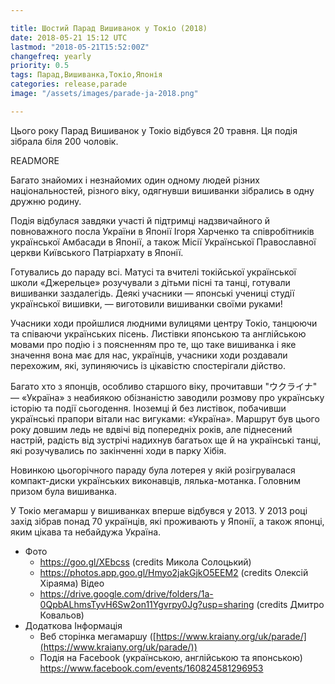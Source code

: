 ```yaml
---

title: Шостий Парад Вишиванок у Токіо (2018)
date: 2018-05-21 15:12 UTC
lastmod: "2018-05-21T15:52:00Z"
changefreq: yearly
priority: 0.5
tags: Парад,Вишиванка,Токіо,Японія
categories: release,parade
image: "/assets/images/parade-ja-2018.png"

---
```


Цього року Парад Вишиванок у Токіо відбувся 20 травня. Ця подія зібрала біля 200 чоловік.

READMORE

Багато знайомих і незнайомих один одному людей різних національностей, різного віку, одягнувши вишиванки зібрались в одну дружню родину.

Подія відбулася завдяки участі й підтримці надзвичайного й повноважного посла України в Японії Ігоря Харченко та співробітників української Амбасади в Японії, а також Місії Української Православної церкви Київського Патріархату в Японії.

Готувались до параду всі. Матусі та вчителі токійської української школи «Джерельце» розучували з дітьми пісні та танці, готували вишиванки заздалегідь. Деякі учасники — японські учениці студії української вишивки, — виготовили вишиванки своїми руками!

Учасники ходи пройшлися людними вулицями центру Токіо, танцюючи та співаючи українських пісень. Листівки японською та англійською мовами про подію і з поясненням про те, що таке вишиванка і яке значення вона має для нас, українців, учасники ходи роздавали перехожим, які, зупиняючись із цікавістю спостерігали дійство.

Багато хто з японців, особливо старшого віку, прочитавши "ウクライナ" — «Україна» з неабиякою обізнаністю заводили розмову про українську історію та події сьогодення. Іноземці й без листівок, побачивши українські прапори вітали нас вигуками: «Україна».
Маршрут був цього року довшим ледь не вдвічі від попередніх років, але піднесений настрій, радість від зустрічі надихнув багатьох ще й на українські танці, які розучувались по закінченні ходи в парку Хібія.

Новинкою цьогорічного параду була лотерея у якій розігрувалася компакт-диски українських виконавців, лялька-мотанка. Головним призом була вишиванка.

У Токіо мегамарш у вишиванках вперше відбувся у 2013. У 2013 році захід зібрав понад 70 українців, які проживають у Японії, а також японці, яким цікава та небайдужа Україна.

- Фото
  - <a target="_blank" href="https://goo.gl/XEbcss">https://goo.gl/XEbcss</a> (credits Микола Солоцький)
  - <a target="_blank" href="https://photos.app.goo.gl/Hmyo2jakGjkO5EEM2">https://photos.app.goo.gl/Hmyo2jakGjkO5EEM2</a> (credits Олексій Хіраяма)
Відео
  - <a target="_blank" href="https://drive.google.com/drive/folders/1a-0QpbALhmsTyvH6Sw2on11Ygvrpy0Jg?usp=sharing">https://drive.google.com/drive/folders/1a-0QpbALhmsTyvH6Sw2on11Ygvrpy0Jg?usp=sharing</a> (credits Дмитро Ковальов)
- Додаткова Інформація
  - Веб сторінка мегамаршу ([https://www.kraiany.org/uk/parade/](https://www.kraiany.org/uk/parade/))
  - Подія на Facebook (українською, англійською та японською) <a target="_blank" href="https://www.facebook.com/events/160824581296953">https://www.facebook.com/events/160824581296953</a>
